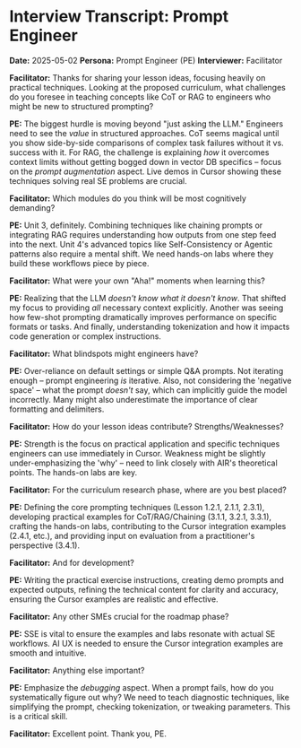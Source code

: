 # Interview Transcript: Prompt Engineer

**Date:** 2025-05-02
**Persona:** Prompt Engineer (PE)
**Interviewer:** Facilitator

**Facilitator:** Thanks for sharing your lesson ideas, focusing heavily on practical techniques. Looking at the proposed curriculum, what challenges do you foresee in teaching concepts like CoT or RAG to engineers who might be new to structured prompting?

**PE:** The biggest hurdle is moving beyond "just asking the LLM." Engineers need to see the *value* in structured approaches. CoT seems magical until you show side-by-side comparisons of complex task failures without it vs. success with it. For RAG, the challenge is explaining *how* it overcomes context limits without getting bogged down in vector DB specifics – focus on the *prompt augmentation* aspect. Live demos in Cursor showing these techniques solving real SE problems are crucial.

**Facilitator:** Which modules do you think will be most cognitively demanding?

**PE:** Unit 3, definitely. Combining techniques like chaining prompts or integrating RAG requires understanding how outputs from one step feed into the next. Unit 4's advanced topics like Self-Consistency or Agentic patterns also require a mental shift. We need hands-on labs where they build these workflows piece by piece.

**Facilitator:** What were your own "Aha!" moments when learning this?

**PE:** Realizing that the LLM *doesn't know what it doesn't know*. That shifted my focus to providing *all* necessary context explicitly. Another was seeing how few-shot prompting dramatically improves performance on specific formats or tasks. And finally, understanding tokenization and how it impacts code generation or complex instructions.

**Facilitator:** What blindspots might engineers have?

**PE:** Over-reliance on default settings or simple Q&A prompts. Not iterating enough – prompt engineering *is* iterative. Also, not considering the 'negative space' – what the prompt *doesn't* say, which can implicitly guide the model incorrectly. Many might also underestimate the importance of clear formatting and delimiters.

**Facilitator:** How do your lesson ideas contribute? Strengths/Weaknesses?

**PE:** Strength is the focus on practical application and specific techniques engineers can use immediately in Cursor. Weakness might be slightly under-emphasizing the 'why' – need to link closely with AIR's theoretical points. The hands-on labs are key.

**Facilitator:** For the curriculum research phase, where are you best placed?

**PE:** Defining the core prompting techniques (Lesson 1.2.1, 2.1.1, 2.3.1), developing practical examples for CoT/RAG/Chaining (3.1.1, 3.2.1, 3.3.1), crafting the hands-on labs, contributing to the Cursor integration examples (2.4.1, etc.), and providing input on evaluation from a practitioner's perspective (3.4.1).

**Facilitator:** And for development?

**PE:** Writing the practical exercise instructions, creating demo prompts and expected outputs, refining the technical content for clarity and accuracy, ensuring the Cursor examples are realistic and effective.

**Facilitator:** Any other SMEs crucial for the roadmap phase?

**PE:** SSE is vital to ensure the examples and labs resonate with actual SE workflows. AI UX is needed to ensure the Cursor integration examples are smooth and intuitive.

**Facilitator:** Anything else important?

**PE:** Emphasize the *debugging* aspect. When a prompt fails, how do you systematically figure out why? We need to teach diagnostic techniques, like simplifying the prompt, checking tokenization, or tweaking parameters. This is a critical skill.

**Facilitator:** Excellent point. Thank you, PE. 